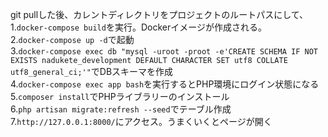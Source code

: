 git pullした後、カレントディレクトリをプロジェクトのルートパスにして、  
1.`docker-compose build`を実行。Dockerイメージが作成される。  
2.`docker-compose up -d`で起動  
3.`docker-compose exec db "mysql -uroot -proot -e'CREATE SCHEMA IF NOT EXISTS nadukete_development DEFAULT CHARACTER SET utf8 COLLATE utf8_general_ci;'"`でDBスキーマを作成  
4.`docker-compose exec app bash`を実行するとPHP環境にログイン状態になる  
5.`composer install`でPHPライブラリーのインストール  
6.`php artisan migrate:refresh --seed`でテーブル作成  
7.`http://127.0.0.1:8000/`にアクセス。うまくいくとページが開く  
